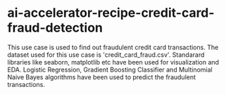 # ai-accelerator-recipe-credit-card-fraud-detection
This use case is used to find out fraudulent credit card transactions. The dataset used for this use case is 'credit_card_fraud.csv'. Standarard libraries like seaborn, matplotlib etc have been used for visualization and EDA. Logistic Regression, Gradient Boosting Classifier and Multinomial Naive Bayes algorithms have been used to predict the fraudulent transactions.
